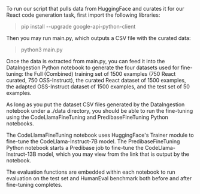 To run our script that pulls data from HuggingFace and curates it for our React code generation task, first import the following libraries:

> pip install --upgrade google-api-python-client

Then you may run main.py, which outputs a CSV file with the curated data:

> python3 main.py

Once the data is extracted from main.py, you can feed it into the DataIngestion Python notebook to generate the four datasets used for fine-tuning: the Full (Combined) training set of 1500 examples (750 React curated, 750 OSS-Instruct), the curated React dataset of 1500 examples, the adapted OSS-Instruct dataset of 1500 examples, and the test set of 50 examples. 

As long as you put the dataset CSV files generated by the DataIngestion notebook under a ./data directory, you should be able to run the fine-tuning using the CodeLlamaFineTuning and PredibaseFineTuning Python notebooks. 

The CodeLlamaFineTuning notebook uses HuggingFace's Trainer module to fine-tune the CodeLlama-Instruct-7B model. The PredibaseFineTuning Python notebook starts a Predibase job to fine-tune the CodeLlama-Instruct-13B model, which you may view from the link that is output by the notebook. 

The evaluation functions are embedded within each notebook to run evaluation on the test set and HumanEval benchmark both before and after fine-tuning completes.